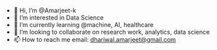 - 👋 Hi, I’m @Amarjeet-k
- 👀 I’m interested in Data Science
- 🌱 I’m currently learning @machine, AI, healthcare
- 💞️ I’m looking to collaborate on research work, analytics, data science
- 📫 How to reach me email: dhariwal.amarjeet@gmail.com

<!---
Amarjeet-k/Amarjeet-k is a ✨ special ✨ repository because its `README.md` (this file) appears on your GitHub profile.
You can click the Preview link to take a look at your changes.
--->
